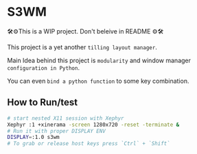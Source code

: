 # S3WM

🛠️⚙️This is a WIP project. Don't beleive in README ⚙️🛠️


This project is a yet another `tilling layout manager`.

Main Idea behind this project is `modularity` and
window manager `configuration in Python`.

You can even `bind a python function` to some key combination.

## How to Run/test

```bash
# start nested X11 session with Xephyr
Xephyr :1 +xinerama -screen 1280x720 -reset -terminate &
# Run it with proper DISPLAY ENV
DISPLAY=:1.0 s3wm
# To grab or release host keys press `Ctrl` + `Shift`
```
